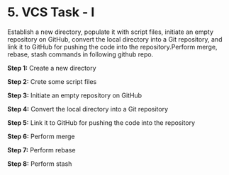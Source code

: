 # 5. VCS Task - I

Establish a new directory, populate it with script files, initiate an empty repository on GitHub, convert the local directory into a Git repository, and link it to GitHub for pushing the code into the repository.Perform merge, rebase, stash commands in following github repo.

**Step 1:** Create a new directory

**Step 2:** Crete some script files

**Step 3:** Initiate an empty repository on GitHub

**Step 4:** Convert the local directory into a Git repository

**Step 5:** Link it to GitHub for pushing the code into the repository

**Step 6:** Perform merge

**Step 7:** Perform rebase

**Step 8:** Perform stash
